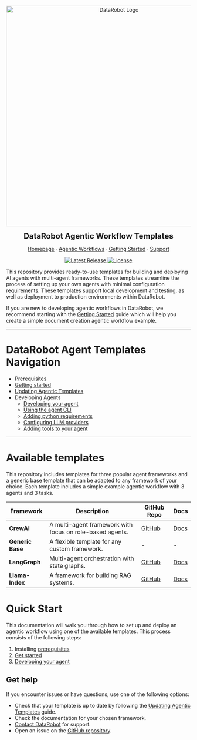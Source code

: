 <p align="center">
  <a href="https://github.com/datarobot-community/datarobot-agent-templates">
    <img src="docs/img/datarobot_logo.avif" width="600px" alt="DataRobot Logo"/>
  </a>
</p>
<p align="center">
    <span style="font-size: 1.5em; font-weight: bold; display: block;">DataRobot Agentic Workflow Templates</span>
</p>

<p align="center">
  <a href="https://datarobot.com">Homepage</a>
  ·
  <a href="https://docs.datarobot.com/en/docs/gen-ai/genai-agents/index.html">Agentic Workflows</a>
  ·
  <a href="/docs/getting-started.md">Getting Started</a>
  ·
  <a href="https://docs.datarobot.com/en/docs/get-started/troubleshooting/general-help.html">Support</a>
</p>

<p align="center">
  <a href="https://github.com/datarobot-community/datarobot-agent-templates/tags">
    <img src="https://img.shields.io/github/v/tag/datarobot-community/datarobot-agent-templates?label=version" alt="Latest Release">
  </a>
  <a href="/LICENSE">
    <img src="https://img.shields.io/github/license/datarobot-community/datarobot-agent-templates" alt="License">
  </a>
</p>

This repository provides ready-to-use templates for building and deploying AI agents with multi-agent frameworks. 
These templates streamline the process of setting up your own agents with minimal configuration requirements. These 
templates support local development and testing, as well as deployment to production environments within DataRobot.

If you are new to developing agentic workflows in DataRobot, we recommend starting with the
[Getting Started](/docs/getting-started.md) guide which will help you create a simple document creation agentic workflow example.

---
# DataRobot Agent Templates Navigation
- [Prerequisites](/docs/getting-started-prerequisites.md)
- [Getting started](/docs/getting-started.md)
- [Updating Agentic Templates](/docs/getting-started-updating.md)
- Developing Agents
  - [Developing your agent](/docs/developing-agents.md)
  - [Using the agent CLI](/docs/developing-agents-cli.md)
  - [Adding python requirements](/docs/developing-agents-python-requirements.md)
  - [Configuring LLM providers](/docs/developing-agents-llm-providers.md)
  - [Adding tools to your agent](/docs/developing-agents-tools.md)
---

# Available templates

This repository includes templates for three popular agent frameworks and a generic base template that can be adapted to any framework of your choice.
Each template includes a simple example agentic workflow with 3 agents and 3 tasks.

| Framework        | Description                                              | GitHub Repo | Docs  |
|------------------|----------------------------------------------------------|-------------|-------|
| **CrewAI**       | A multi-agent framework with focus on role-based agents. | [GitHub](https://github.com/crewAIInc/crewAI)       | [Docs](https://docs.crewai.com/)|
| **Generic Base** | A flexible template for any custom framework.            | -           | -     |
| **LangGraph**    | Multi-agent orchestration with state graphs.             | [GitHub](https://github.com/langchain-ai/langgraph) | [Docs](https://langchain-ai.github.io/langgraph/concepts/why-langgraph/)|
| **Llama-Index**  | A framework for building RAG systems.                    | [GitHub](https://github.com/run-llama/llama_index)  | [Docs](https://gpt-index.readthedocs.io/en/latest/)|

# Quick Start

This documentation will walk you through how to set up and deploy an agentic workflow using one of the available templates.
This process consists of the following steps:

1. Installing [prerequisites](getting-started-prerequisites.md)
2. [Get started](/docs/getting-started.md)
3. [Developing your agent](/docs/developing-agents.md)

## Get help

If you encounter issues or have questions, use one of the following options:
- Check that your template is up to date by following the [Updating Agentic Templates](/docs/getting-started-updating.md) guide.
- Check the documentation for your chosen framework.
- [Contact DataRobot](https://docs.datarobot.com/en/docs/get-started/troubleshooting/general-help.html) for support.
- Open an issue on the [GitHub repository](https://github.com/datarobot-community/datarobot-agent-templates).
